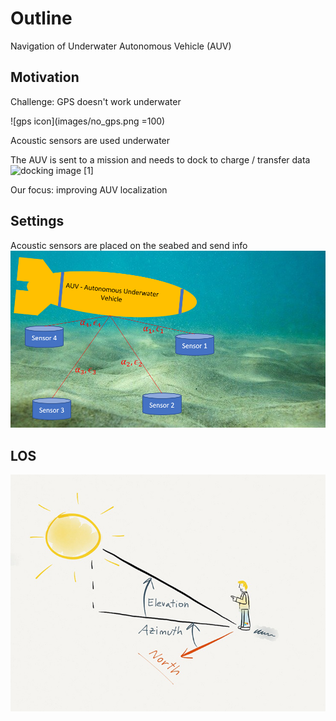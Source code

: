 # Outline
Navigation of Underwater Autonomous Vehicle (AUV)
## Motivation
Challenge: GPS doesn't work underwater

![gps icon](images/no_gps.png =100)


Acoustic sensors are used underwater

The AUV is sent to a mission and needs to dock to charge / transfer data
![docking image [[1]](#1)](images/docking-station-for-AUV.jpg "")

Our focus: improving AUV localization
## Settings
Acoustic sensors are placed on the seabed and send info
![AUV with beacons](images/intro.png)

## LOS
![Line of Sight](images/azimuth-elevation.jpg)
